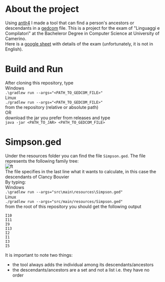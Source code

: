 # About the project
Using [antlr4](https://www.antlr.org/) I made a tool that can find a person's ancestors or descendants in a [gedcom](https://www.bing.com/search?q=gedcom&cvid=ec9b317358404ed09df51fe39f7da813&tqs=edge..69i57j0l5j69i60j69i61l2j69i11004.2664j0j1&pglt=43&FORM=ANNAB1&PC=HCTS) file.
This is a project for the exam of "Linguaggi e Compilatori" at the Bacheleror Degree in Computer Science at University of Camerino.<br>
Here is a [google sheet](https://docs.google.com/document/d/1EJnX4IPONEUBMGqX-KKYxOt7EbSHVydI2_ZCq5gD6FQ/edit) with details of the exam (unfortunately, it is not in English).

# Build and Run
After cloning this repository, type<br>
Windows<br>
```.\gradlew run --args="<PATH_TO_GEDCOM_FILE>"```<br>
Linux<br>
```./gradlew run --args="<PATH_TO_GEDCOM_FILE>"```<br>
from the repository (relative or absolute path)<br>
OR<br>
download the jar you prefer from releases and type<br>
```java -jar <PATH_TO_JAR> <PATH_TO_GEDCOM_FILE>```<br>

# Simpson.ged
Under the resources folder you can find the file ```Simpson.ged```. The file represents the following family tree:<br>
![ft](img/simpson_family_tree.jpg)<br>
The file specifies in the last line what it wants to calculate, in this case the descendants of Clancy Bouvier<br>
By typing:<br>
Windows<br>
```.\gradlew run --args="src\main\resources\Simpson.ged"```<br>
Linux<br>
```./gradlew run --args="src/main/resources/Simpson.ged"```<br>
from the root of this repository you should get the following output<br>
```
I10
I11
I9
I13
I2
I1
I3
I5
```
It is important to note two things:
* the tool always adds the individual among its descendants/ancestors
* the descendants/ancestors are a set and not a list i.e. they have no order
